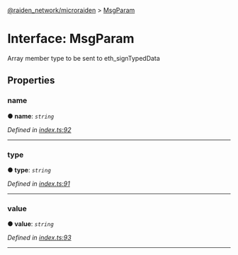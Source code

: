 [@raiden_network/microraiden](../README.md) > [MsgParam](../interfaces/msgparam.md)



# Interface: MsgParam


Array member type to be sent to eth_signTypedData


## Properties
<a id="name"></a>

###  name

**●  name**:  *`string`* 

*Defined in [index.ts:92](https://github.com/raiden-network/microraiden/blob/c14448d/microraiden/webui/microraiden/src/index.ts#L92)*





___

<a id="type"></a>

###  type

**●  type**:  *`string`* 

*Defined in [index.ts:91](https://github.com/raiden-network/microraiden/blob/c14448d/microraiden/webui/microraiden/src/index.ts#L91)*





___

<a id="value"></a>

###  value

**●  value**:  *`string`* 

*Defined in [index.ts:93](https://github.com/raiden-network/microraiden/blob/c14448d/microraiden/webui/microraiden/src/index.ts#L93)*





___


